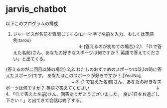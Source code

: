 # jarvis_chatbot
以下このプログラムの構成

1. ジャービスが名前を質問してくる(ローマ字で名前を入力、もしくは英語 例:tarou)\
　　　　　　　　　　　　　　　↓
{答えるのが初めての場合}
2,1. 「(1.で答えた名前)さん、あなたの好きなスポーツは何ですか？ 英語で答えてください」と出てくる。

{答えるのが二回目以降の場合}
2,2. わたしのおすすめのスポーツは(2,1の時に答えたスポーツ)です。 あなたはこのスポーツが好きですか？ [Yes/No]
　　　　　　　　　　　　　　　↓
3. (1.で答えた名前)さん、あなたの好きなスポーツは何ですか？ 英語で答えてください
　　　　　　　　　　　　　　　↓
4. 「(1.で答えた名前)さん、回答ありがとうございました。 良い1日をお過ごし下さい！」と出てきて会話は終了する。               
